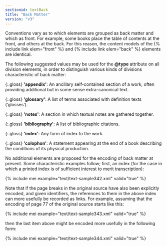 ```yaml
---
sectionid: textBack
title: "Back Matter"
version: "v3"
---
```


Conventions vary as to which elements are grouped as back matter and which as front. For example, some books place the table of contents at the front, and others at the back. For this reason, the content models of the {% include link elem="front" %} and {% include link elem="back" %} elements are identical.

The following suggested values may be used for the **@type** attribute on all division elements, in order to distinguish various kinds of divisions characteristic of back matter:

{:.gloss}
**'appendix'**: An ancillary self-contained section of a work, often providing additional but in some sense extra-canonical text.

{:.gloss}
**'glossary'**: A list of terms associated with definition texts (‘glosses’).

{:.gloss}
**'notes'**: A section in which textual notes are gathered together.

{:.gloss}
**'bibliography'**: A list of bibliographic citations.

{:.gloss}
**'index'**: Any form of index to the work.

{:.gloss}
**'colophon'**: A statement appearing at the end of a book describing the conditions of its physical production.

No additional elements are proposed for the encoding of back matter at present. Some characteristic examples follow; first, an index (for the case in which a printed index is of sufficient interest to merit transcription):

{% include mei example="text/text-sample342.xml" valid="true" %}

Note that if the page breaks in the original source have also been explicitly encoded, and given identifiers, the references to them in the above index can more usefully be recorded as links. For example, assuming that the encoding of page 77 of the original source starts like this:

{% include mei example="text/text-sample343.xml" valid="true" %}

then the last item above might be encoded more usefully in the following form:

{% include mei example="text/text-sample344.xml" valid="true" %}
